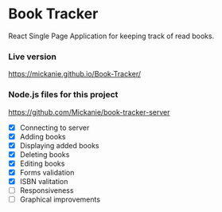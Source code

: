 # Book Tracker

React Single Page Application for keeping track of read books.

### Live version

https://mickanie.github.io/Book-Tracker/

### Node.js files for this project

https://github.com/Mickanie/book-tracker-server

- [x] Connecting to server
- [x] Adding books
- [x] Displaying added books
- [x] Deleting books
- [x] Editing books
- [x] Forms validation
- [x] ISBN valitation
- [ ] Responsiveness
- [ ] Graphical improvements
